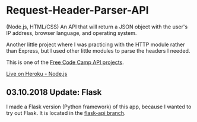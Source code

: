 # Request-Header-Parser-API

(Node.js, HTML/CSS) An API that will return a JSON object with the user's IP address, browser language, and operating system.

Another little project where I was practicing with the HTTP module rather than Express, but I used other little modules to parse the headers I needed.

This is one of the [Free Code Camp API projects](https://www.freecodecamp.com/challenges/request-header-parser-microservice). 

[Live on Heroku - Node.js](https://calm-refuge-25553.herokuapp.com/api/whoami)

## 03.10.2018 Update: Flask

I made a Flask version (Python framework) of this app, because I wanted to try out Flask. It is located in the [flask-api branch](https://github.com/seeksort/Request-Header-Parser-API/tree/flask-api).